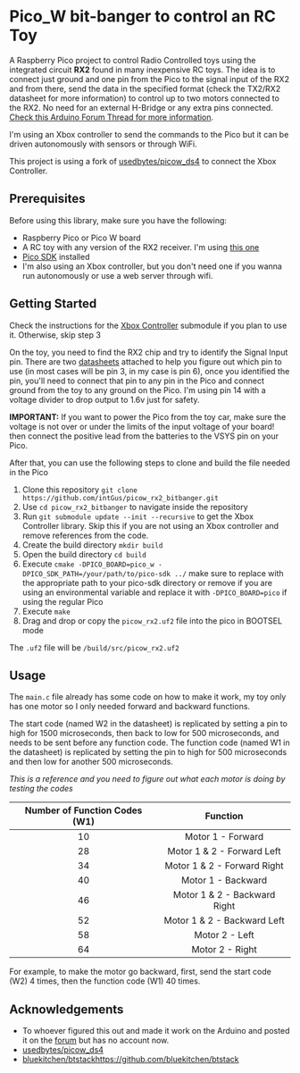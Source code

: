 # Pico_W bit-banger to control an RC Toy

A  Raspberry Pico project to control Radio Controlled toys using the integrated circuit **RX2** found in many inexpensive RC toys. The idea is to connect just ground and one pin from the Pico to the signal input of the RX2 and from there, send the data in the specified format (check the TX2/RX2 datasheet for more information) to control up to two motors connected to the RX2. No need for an external H-Bridge or any extra pins connected. [Check this Arduino Forum Thread for more information](https://forum.arduino.cc/t/control-cheap-rc-toy-car-rx2-chip-with-arduino-using-only-one-pin-solved/167268/8).

I'm using an Xbox controller to send the commands to the Pico but it can be driven autonomously with sensors or through WiFi.

This project is using a fork of [usedbytes/picow_ds4](https://github.com/usedbytes/picow_ds4) to connect the Xbox Controller. 

## Prerequisites

Before using this library, make sure you have the following:

- Raspberry Pico or Pico W board
- A RC toy with any version of the RX2 receiver. I'm using [this one](https://a.co/d/gfmupyS)
- [Pico SDK](https://www.raspberrypi.com/documentation/pico-sdk/) installed
- I'm also using an Xbox controller, but you don't need one if you wanna run autonomously or use a web server through wifi.

## Getting Started

Check the instructions for the [Xbox Controller](https://github.com/intGus/picow_xbox_controller) submodule if you plan to use it. Otherwise, skip step 3

On the toy, you need to find the RX2 chip and try to identify the Signal Input pin. There are two [datasheets](https://github.com/intGus/picow_rx2_bitbanger/tree/main/datasheets) attached to help you figure out which pin to use (in most cases will be pin 3, in my case is pin 6),
once you identified the pin, you'll need to connect that pin to any pin in the Pico and connect ground from the toy to any ground on the Pico. I'm using pin 14 with a voltage divider to drop output to 1.6v just for safety.

**IMPORTANT:** If you want to power the Pico from the toy car, make sure the voltage is not over or under the limits of the input voltage of your board! then connect the positive lead from the batteries to the VSYS pin on your Pico.

After that, you can use the following steps  to clone and build the file needed in the Pico

1. Clone this repository `git clone https://github.com/intGus/picow_rx2_bitbanger.git`
2. Use `cd picow_rx2_bitbanger` to navigate inside the repository
3. Run `git submodule update --init --recursive` to get the Xbox Controller library. Skip this if you are not using an Xbox controller and remove references from the code.
4. Create the build directory `mkdir build`
5. Open the build directory `cd build`
6. Execute `cmake -DPICO_BOARD=pico_w -DPICO_SDK_PATH=/your/path/to/pico-sdk ../` make sure to replace with the appropriate path to your pico-sdk directory or remove 
   if you are using an environmental variable and replace it with `-DPICO_BOARD=pico` if using the regular Pico
7. Execute `make`
8. Drag and drop or copy the `picow_rx2.uf2` file into the pico in BOOTSEL mode

The `.uf2` file will be `/build/src/picow_rx2.uf2`

## Usage

The `main.c` file already has some code on how to make it work, my toy only has one motor so I only needed forward and backward functions.

The start code (named W2 in the datasheet) is replicated by setting a pin to high for 1500 microseconds, then back to low for 500 microseconds, and needs to be sent before any function code.
The function code (named W1 in the datasheet) is replicated by setting the pin to high for 500 microseconds and then low for another 500 microseconds.

*This is a reference and you need to figure out what each motor is doing by testing the codes*

| Number of Function Codes (W1) |           Function           |
|:-----------------------------:|:----------------------------:|
|               10              | Motor 1 - Forward            |
|               28              | Motor 1 & 2 - Forward Left   |
|               34              | Motor 1 & 2 - Forward Right  |
|               40              | Motor 1 - Backward           |
|               46              | Motor 1 & 2 - Backward Right |
|               52              | Motor 1 & 2 - Backward Left  |
|               58              | Motor 2 - Left               |
|               64              | Motor 2 - Right              |

For example, to make the motor go backward, first, send the start code (W2) 4 times, then the function code (W1) 40 times.

## Acknowledgements
* To whoever figured this out and made it work on the Arduino and posted it on the [forum](https://forum.arduino.cc/t/control-cheap-rc-toy-car-rx2-chip-with-arduino-using-only-one-pin-solved/167268/8) 
  but has no account now.
* [usedbytes/picow_ds4](https://github.com/usedbytes/picow_ds4)
* [bluekitchen/btstack](https://github.com/bluekitchen/btstack)https://github.com/bluekitchen/btstack